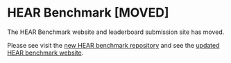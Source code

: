 # HEAR Benchmark [MOVED]

The HEAR Benchmark website and leaderboard submission site has moved. 

Please see visit
the [new HEAR benchmark repository](https://github.com/neuralaudio/hear-benchmark) and
see the [updated HEAR benchmark website](https://hearbenchmark.com/).
